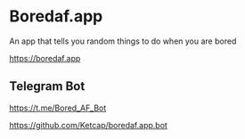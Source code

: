 # Boredaf.app


An app that tells you random things to do when you are bored

https://boredaf.app

## Telegram Bot
https://t.me/Bored_AF_Bot

https://github.com/Ketcap/boredaf.app.bot
